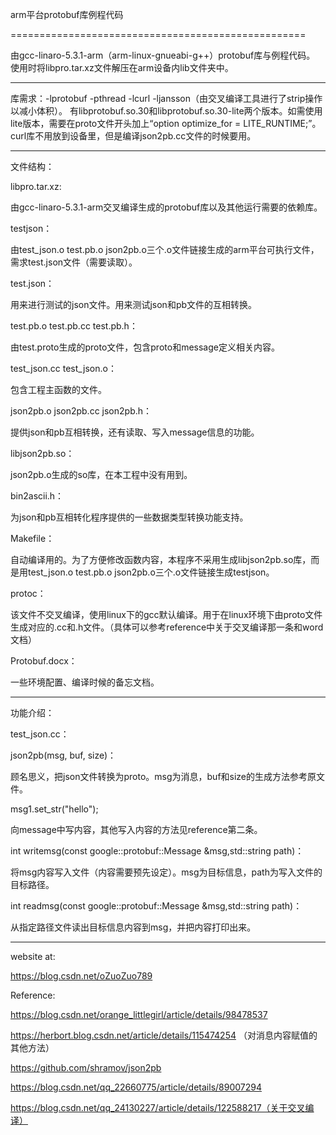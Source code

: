 arm平台protobuf库例程代码

===================================================

由gcc-linaro-5.3.1-arm（arm-linux-gnueabi-g++）protobuf库与例程代码。
使用时将libpro.tar.xz文件解压在arm设备内lib文件夹中。

------------------------------

库需求：-lprotobuf -pthread -lcurl -ljansson（由交叉编译工具进行了strip操作以减小体积）。
有libprotobuf.so.30和libprotobuf.so.30-lite两个版本。如需使用lite版本，需要在proto文件开头加上“option optimize_for = LITE_RUNTIME;”。
curl库不用放到设备里，但是编译json2pb.cc文件的时候要用。

------------------------------

文件结构：

libpro.tar.xz:

由gcc-linaro-5.3.1-arm交叉编译生成的protobuf库以及其他运行需要的依赖库。

testjson：

由test_json.o test.pb.o json2pb.o三个.o文件链接生成的arm平台可执行文件，需求test.json文件（需要读取）。

test.json：

用来进行测试的json文件。用来测试json和pb文件的互相转换。

test.pb.o test.pb.cc test.pb.h：

由test.proto生成的proto文件，包含proto和message定义相关内容。

test_json.cc test_json.o：

包含工程主函数的文件。

json2pb.o json2pb.cc json2pb.h：

提供json和pb互相转换，还有读取、写入message信息的功能。

libjson2pb.so：

json2pb.o生成的so库，在本工程中没有用到。

bin2ascii.h：

为json和pb互相转化程序提供的一些数据类型转换功能支持。

Makefile：

自动编译用的。为了方便修改函数内容，本程序不采用生成libjson2pb.so库，而是用test_json.o test.pb.o json2pb.o三个.o文件链接生成testjson。

protoc：

该文件不交叉编译，使用linux下的gcc默认编译。用于在linux环境下由proto文件生成对应的.cc和.h文件。（具体可以参考reference中关于交叉编译那一条和word文档）

Protobuf.docx：

一些环境配置、编译时候的备忘文档。

------------------------------

功能介绍：

test_json.cc：

json2pb(msg, buf, size)：

顾名思义，把json文件转换为proto。msg为消息，buf和size的生成方法参考原文件。

msg1.set_str("hello"); 

向message中写内容，其他写入内容的方法见reference第二条。

int writemsg(const google::protobuf::Message &msg,std::string path)：

将msg内容写入文件（内容需要预先设定）。msg为目标信息，path为写入文件的目标路径。

int readmsg(const google::protobuf::Message &msg,std::string path)：

从指定路径文件读出目标信息内容到msg，并把内容打印出来。

-----------------------------

website at:

https://blog.csdn.net/oZuoZuo789

Reference:

https://blog.csdn.net/orange_littlegirl/article/details/98478537

https://herbort.blog.csdn.net/article/details/115474254 （对消息内容赋值的其他方法）

https://github.com/shramov/json2pb

https://blog.csdn.net/qq_22660775/article/details/89007294

https://blog.csdn.net/qq_24130227/article/details/122588217（关于交叉编译）
